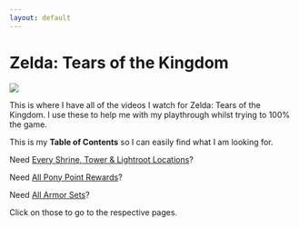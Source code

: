 ```yaml
---
layout: default
---
```

# Zelda: Tears of the Kingdom
<img src="https://www.zeldadungeon.net/wp-content/uploads/2023/05/Tears-of-the-Kingdom-Official-Art.jpg">

This is where I have all of the videos I watch for Zelda: Tears of the Kingdom. I use these to help me with my playthrough whilst trying to 100% the game.

This is my **Table of Contents** so I can easily find what I am looking for.

Need <a href="../../allshrinelighttower.html">Every Shrine, Tower & Lightroot Locations</a>?

Need <a href="../../allponypoints.html">All Pony Point Rewards</a>?

Need <a href="../../all-armor.html">All Armor Sets</a>?

Click on those to go to the respective pages.
